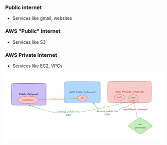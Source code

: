 ### Public internet
- Services like gmail, websites

### AWS "Public" internet
- Services like S3

### AWS Private Internet
- Services like EC2, VPCs

![alt text](image.png)